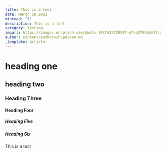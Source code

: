 ```yaml
---
title: This is a test
date: March 10 2021
minread: "1"
description: This is a test
category: testing
imgurl: https://images.unsplash.com/photo-1487412720507-e7ab37603c6f?ixlib=rb-1.2.1&ixid=eyJhcHBfaWQiOjEyMDd9&auto=format&fit=facearea&facepad=2&w=256&h=256&q=80
author: content/authors/napolean.md
_template: article
---
```


# heading one
## heading two

### Heading Three

#### Heading Four
##### Heading Five
##### Heading Six
This is a test

